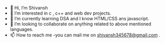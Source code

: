 - 👋 Hi, I’m Shivansh
- 👀 I’m interested in c , c++ and web dev projects.
- 🌱 I’m currently learning DSA and I know HTML/CSS ans javascript.
- 💞️ I’m looking to collaborate on anything related to above mentioned languages.
- 📫 How to reach me -you can mail me on shivansh345678@gmail.com .

<!---
shivansh345678/shivansh345678 is a ✨ special ✨ repository because its `README.md` (this file) appears on your GitHub profile.
You can click the Preview link to take a look at your changes.
--->
